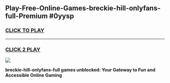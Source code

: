 
## Play-Free-Online-Games-breckie-hill-onlyfans-full-Premium #0yysp
<h3>
<a href="https://premium.freeplayer.one?title=breckie-hill-onlyfans-full&ref=8M">CLICK TO PLAY</a></h3>
<hr>

<h3>
<a href="https://premium.freeplayer.one?title=breckie-hill-onlyfans-full&ref=8M">CLICK 2 PLAY</a>
  
</h3>

<a href="https://premium.freeplayer.one?title=breckie-hill-onlyfans-full&ref=8M"><img src="https://clearcache.store/games.png"></a>


**breckie-hill-onlyfans-full games unblocked: Your Gateway to Fun and Accessible Online Gaming**
